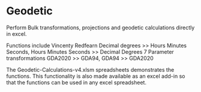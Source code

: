 # Geodetic
Perform Bulk transformations, projections and geodetic calculations directly in excel.

Functions include
Vincenty
Redfearn
Decimal degrees >> Hours Minutes Seconds, Hours Minutes Seconds >> Decimal Degrees
7 Parameter transformations
GDA2020 >> GDA94, GDA94 >> GDA2020

The Geodetic-Calculations-v4.xlsm spreadsheets demonstrates the functions.
This functionality is also made available as an excel add-in so that the functions can be used in any excel spreadsheet.
